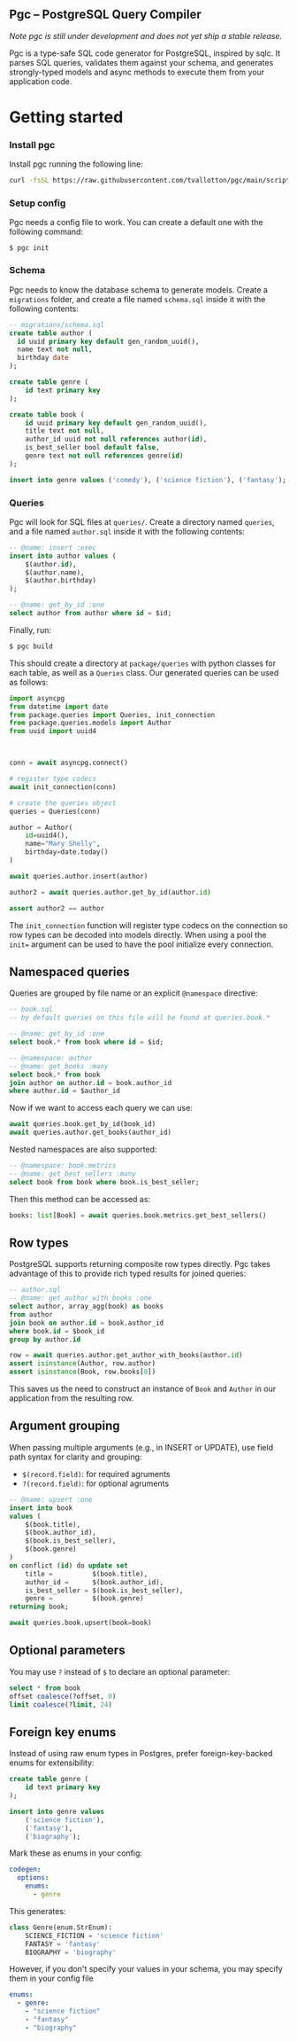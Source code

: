 ## Pgc – PostgreSQL Query Compiler
*Note pgc is still under development and does not yet ship a stable release.*


Pgc is a type-safe SQL code generator for PostgreSQL, inspired by sqlc. It parses SQL queries, validates them against your schema, and generates strongly-typed models and async methods to execute them from your application code.

# Getting started

### Install pgc
Install pgc running the following line:
```bash
curl -fsSL https://raw.githubusercontent.com/tvallotton/pgc/main/scripts/install.sh | bash
```

### Setup config
Pgc needs a config file to work. You can create a default one with the following command:
```
$ pgc init
```

### Schema
Pgc needs to know the database schema to generate models. Create a `migrations` folder, and create a file named `schema.sql` inside it with the following contents:
```sql
-- migrations/schema.sql
create table author (
  id uuid primary key default gen_random_uuid(),
  name text not null,
  birthday date
);

create table genre (
    id text primary key
);

create table book (
    id uuid primary key default gen_random_uuid(),
    title text not null,
    author_id uuid not null references author(id),
    is_best_seller bool default false,
    genre text not null references genre(id)
);

insert into genre values ('comedy'), ('science fiction'), ('fantasy');
```

### Queries
Pgc will look for SQL files at `queries/`. Create a directory named `queries`, and a file named `author.sql` inside it with the following contents:
```sql
-- @name: insert :exec
insert into author values (
    $(author.id),
    $(author.name),
    $(author.birthday)
);

-- @name: get_by_id :one
select author from author where id = $id;
```


Finally, run:
```bash
$ pgc build
```

This should create a directory at `package/queries` with python classes for each table, as well as a `Queries` class. 
Our generated queries can be used as follows:
```python
import asyncpg
from datetime import date
from package.queries import Queries, init_connection
from package.queries.models import Author
from uuid import uuid4



conn = await asyncpg.connect()

# register type codecs
await init_connection(conn) 

# create the queries object
queries = Queries(conn) 

author = Author(
    id=uuid4(),
    name="Mary Shelly",
    birthday=date.today()
)

await queries.author.insert(author)

author2 = await queries.author.get_by_id(author.id)

assert author2 == author
```
The `init_connection` function will register type codecs on the connection so row types can be decoded into models directly. When using a pool the `init=` argument can be used to have the pool initialize every connection.

## Namespaced queries

Queries are grouped by file name or an explicit `@namespace` directive:

```sql
-- book.sql
-- by default queries on this file will be found at queries.book.*

-- @name: get_by_id :one
select book.* from book where id = $id;

-- @namespace: author
-- @name: get_books :many
select book.* from book
join author on author.id = book.author_id
where author.id = $author_id
```
Now if we want to access each query we can use:
```python
await queries.book.get_by_id(book_id)
await queries.author.get_books(author_id)
```
Nested namespaces are also supported:
```sql
-- @namespace: book.metrics
-- @name: get_best_sellers :many
select book from book where book.is_best_seller;
```
Then this method can be accessed as:
```python
books: list[Book] = await queries.book.metrics.get_best_sellers()
```


## Row types

PostgreSQL supports returning composite row types directly. Pgc takes advantage of this to provide rich typed results for joined queries:
```sql
-- author.sql
-- @name: get_author_with_books :one
select author, array_agg(book) as books
from author
join book on author.id = book.author_id
where book.id = $book_id
group by author.id
```

```py
row = await queries.author.get_author_with_books(author.id)
assert isinstance(Author, row.author)
assert isinstance(Book, row.books[0])
```
This saves us the need to construct an instance of `Book` and `Author` in our application from the resulting row.

## Argument grouping
When passing multiple arguments (e.g., in INSERT or UPDATE), use field path syntax for clarity and grouping:
* `$(record.field)`: for required agruments
* `?(record.field)`: for optional agruments

```sql
-- @name: upsert :one
insert into book
values (
    $(book.title),
    $(book.author_id),
    $(book.is_best_seller),
    $(book.genre)
)
on conflict (id) do update set
    title =          $(book.title),
    author_id =      $(book.author_id),
    is_best_seller = $(book.is_best_seller),
    genre =          $(book.genre)
returning book;
```

```py
await queries.book.upsert(book=book)
```


## Optional parameters
You may use `?` instead of `$` to declare an optional parameter:
```sql
select * from book
offset coalesce(?offset, 0)
limit coalesce(?limit, 24)
```

## Foreign key enums
Instead of using raw enum types in Postgres, prefer foreign-key-backed enums for extensibility:
```sql
create table genre (
    id text primary key
);

insert into genre values
    ('science fiction'),
    ('fantasy'),
    ('biography');
```
Mark these as enums in your config:
```yaml
codegen:
  options:
    enums:
      - genre
```

This generates:
```python
class Genre(enum.StrEnum):
    SCIENCE_FICTION = 'science fiction'
    FANTASY = 'fantasy'
    BIOGRAPHY = 'biography'
```
However, if you don't specify your values in your schema, you may specify them in your config file
```yaml
enums:
  - genre:
    - "science fiction"
    - "fantasy"
    - "biography"
```
